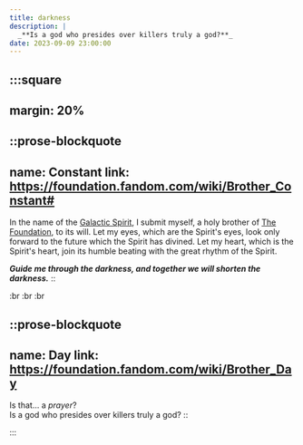 ```yaml
---
title: darkness
description: |
  _**Is a god who presides over killers truly a god?**_
date: 2023-09-09 23:00:00
---
```


:::square
---
margin: 20%
---

::prose-blockquote
---
name: Constant
link: https://foundation.fandom.com/wiki/Brother_Constant#
---
In the name of the [Galactic Spirit][galactic-spirit], I submit myself, a holy brother of [The Foundation][the-foundation], to its will.
Let my eyes, which are the Spirit's eyes, look only forward to the future which the Spirit has divined.
Let my heart, which is the Spirit's heart, join its humble beating with the great rhythm of the Spirit.

_**Guide me through the darkness,
and together we will shorten the darkness.**_
::

:br
:br
:br

::prose-blockquote
---
name: Day
link: https://foundation.fandom.com/wiki/Brother_Day
---
Is that... a _prayer_?  
Is a god who presides over killers truly a god?
::

:::

[the-foundation]: https://foundation.fandom.com/wiki/Foundation
[galactic-spirit]: https://foundation.fandom.com/wiki/Church_of_the_Galactic_Spirit

